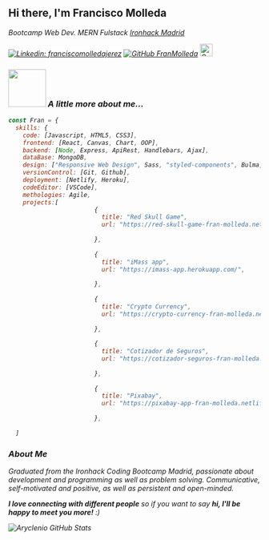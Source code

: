 
<h2> Hi there, I'm Francisco Molleda </h2>

<p><em>Bootcamp Web Dev. MERN Fulstack  <a href="https://www.ironhack.com/es/madrid">Ironhack Madrid</a>



[![Linkedin: franciscomolledajerez](https://img.shields.io/badge/-franciscomolledajerez-blue?style=flat-square&logo=Linkedin&logoColor=white&link=https://www.linkedin.com/in/franciscomolledajerez/)](https://www.linkedin.com/in/franciscomolledajerez/)
[![GitHub FranMolleda](https://img.shields.io/github/followers/FranMolleda?label=follow&style=social)](https://github.com/FranMolleda)
<a target="_blank" href="mailto:fmjerez@gmail.com">
  <img align="rigth" alt="Gmail" width="25px"  src="https://user-images.githubusercontent.com/5141132/50740364-7ea80880-1217-11e9-8faf-2348e31beedd.png" />
</a>






### <img src="https://media.giphy.com/media/iXEYrlVSQEjAZ3LhKB/giphy.gif" width="75"> A little more about me...  

```javascript
const Fran = {
  skills: {
    code: [Javascript, HTML5, CSS3],
    frontend: [React, Canvas, Chart, OOP],
    backend: [Node, Express, ApiRest, Handlebars, Ajax],
    dataBase: MongoDB,
    design: ["Responsive Web Design", Sass, "styled-components", Bulma, "Material UI", Bootstrap, React-Bootstrap],
    versionControl: [Git, Github],
    deployment: [Netlify, Heroku],
    codeEditor: [VSCode],
    methologies: Agile,
    projects:[        
                        {
                          title: "Red Skull Game",
                          url: "https://red-skull-game-fran-molleda.netlify.app",
                          
                        },
                        
                        {
                          title: "iMass app",
                          url: "https://imass-app.herokuapp.com/",
                         
                        },
                        
                        {
                          title: "Crypto Currency",
                          url: "https://crypto-currency-fran-molleda.netlify.app",
                         
                        },
                        
                        {
                          title: "Cotizador de Seguros",
                          url: "https://cotizador-seguros-fran-molleda.netlify.app",
                         
                        },
                        
                        {
                          title: "Pixabay",
                          url: "https://pixabay-app-fran-molleda.netlify.app",
                         
                        },
                        
  ]

```


### About Me


Graduated from the Ironhack Coding Bootcamp Madrid, passionate about development and programming as well as problem solving. Communicative, self-motivated and positive, as well as persistent and open-minded.


<em><b>I love connecting with different people</b> so if you want to say <b>hi, I'll be happy to meet you more!</b> :)</em>

![Aryclenio GitHub Stats](https://github-readme-stats.vercel.app/api?username=FranMolleda&show_icons=true)

